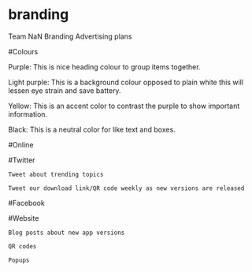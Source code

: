 # branding
Team NaN Branding
Advertising plans 

#Colours 

 

Purple: This is nice heading colour to group items together. 

Light purple: This is a background colour opposed to plain white this will lessen eye strain and save battery. 

Yellow: This is an accent color to contrast the purple to show important information. 

Black: This is a neutral color for like text and boxes. 

#Online 

#Twitter 

    Tweet about trending topics 

    Tweet our download link/QR code weekly as new versions are released 

#Facebook 

     

#Website 

    Blog posts about new app versions 

    QR codes 

    Popups 

     
